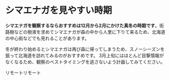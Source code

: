 # シマエナガを見やすい時期

**シマエナガを観察するならおすすめは12月から2月にかけた真冬の時期です**。街路樹などの樹液を求めてシマエナガが森の中から人里に下りて来るため、北海道の中心街などでも見れることがあります。

冬が終わり始めるとシマエナガは再び森に帰ってしまうため、スノーシーズンを狙って北海道を訪れてみるのがおすすめです。
3月上旬にはほとんど目撃情報がなくなるため、観察のベストタイミングを逃さないよう計画してみてください。

リモートリモート
